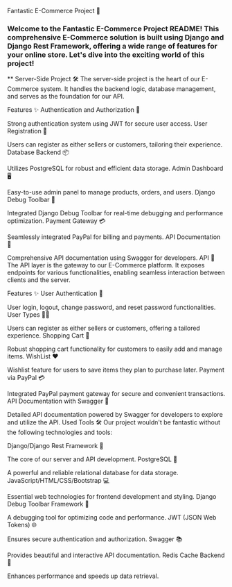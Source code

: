  Fantastic E-Commerce Project 🌟
### Welcome to the Fantastic E-Commerce Project README! This comprehensive E-Commerce solution is built using Django and Django Rest Framework, offering a wide range of features for your online store. Let's dive into the exciting world of this project!

** Server-Side Project 🛠️
The server-side project is the heart of our E-Commerce system. It handles the backend logic, database management, and serves as the foundation for our API.

Features ✨
Authentication and Authorization 🔐

Strong authentication system using JWT for secure user access.
User Registration 📝

Users can register as either sellers or customers, tailoring their experience.
Database Backend 📦

Utilizes PostgreSQL for robust and efficient data storage.
Admin Dashboard 🖥️

Easy-to-use admin panel to manage products, orders, and users.
Django Debug Toolbar 🐞

Integrated Django Debug Toolbar for real-time debugging and performance optimization.
Payment Gateway 💳

Seamlessly integrated PayPal for billing and payments.
API Documentation 📖

Comprehensive API documentation using Swagger for developers.
API 🚀
The API layer is the gateway to our E-Commerce platform. It exposes endpoints for various functionalities, enabling seamless interaction between clients and the server.

Features ✨
User Authentication 🔑

User login, logout, change password, and reset password functionalities.
User Types 🧑🛒

Users can register as either sellers or customers, offering a tailored experience.
Shopping Cart 🛒

Robust shopping cart functionality for customers to easily add and manage items.
WishList ❤️

Wishlist feature for users to save items they plan to purchase later.
Payment via PayPal 💳

Integrated PayPal payment gateway for secure and convenient transactions.
API Documentation with Swagger 📖

Detailed API documentation powered by Swagger for developers to explore and utilize the API.
Used Tools 🛠️
Our project wouldn't be fantastic without the following technologies and tools:

Django/Django Rest Framework 🐍

The core of our server and API development.
PostgreSQL 🐘

A powerful and reliable relational database for data storage.
JavaScript/HTML/CSS/Bootstrap 💻

Essential web technologies for frontend development and styling.
Django Debug Toolbar Framework 🐞

A debugging tool for optimizing code and performance.
JWT (JSON Web Tokens) 🌐

Ensures secure authentication and authorization.
Swagger 📚

Provides beautiful and interactive API documentation.
Redis Cache Backend 🔄

Enhances performance and speeds up data retrieval.
